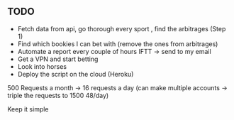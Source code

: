 ## TODO

*   Fetch data from api, go thorough every sport , find the arbitrages (Step 1)
*   Find which bookies I can bet with (remove the ones from arbitrages)
*   Automate a report every couple of hours IFTT -> send to my email
*   Get a VPN and start betting
*   Look into horses
*   Deploy the script on the cloud (Heroku)

500 Requests a month -> 16 requests a day (can make multiple accounts -> triple the requests to 1500 48/day)

Keep it simple
